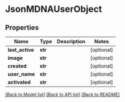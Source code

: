 # JsonMDNAUserObject


## Properties
Name | Type | Description | Notes
------------ | ------------- | ------------- | -------------
**last_active** | **str** |  | [optional] 
**image** | **str** |  | [optional] 
**created** | **str** |  | [optional] 
**user_name** | **str** |  | [optional] 
**activated** | **str** |  | [optional] 

[[Back to Model list]](../README.md#documentation-for-models) [[Back to API list]](../README.md#documentation-for-api-endpoints) [[Back to README]](../README.md)


